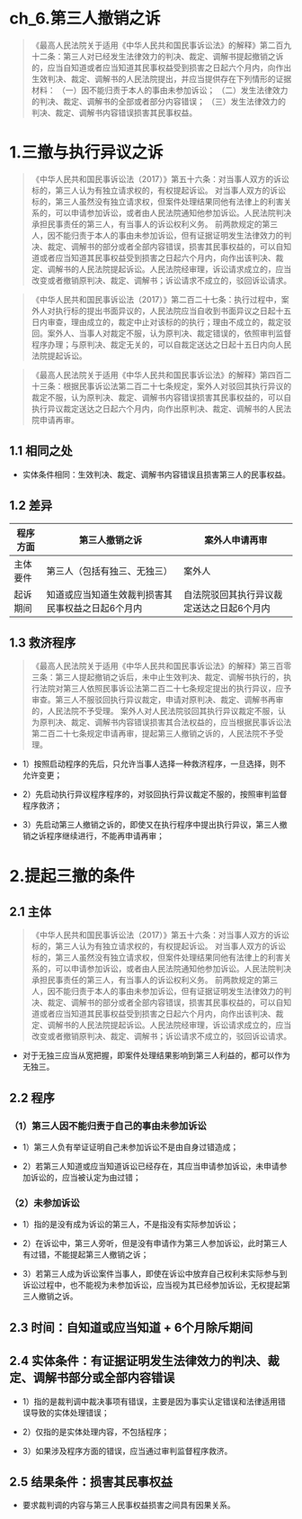 # ch_6.第三人撤销之诉
> 《最高人民法院关于适用《中华人民共和国民事诉讼法》的解释》第二百九十二条：第三人对已经发生法律效力的判决、裁定、调解书提起撤销之诉的，应当自知道或者应当知道其民事权益受到损害之日起六个月内，向作出生效判决、裁定、调解书的人民法院提出，并应当提供存在下列情形的证据材料：
（一）因不能归责于本人的事由未参加诉讼；
（二）发生法律效力的判决、裁定、调解书的全部或者部分内容错误；
（三）发生法律效力的判决、裁定、调解书内容错误损害其民事权益。

# 1.三撤与执行异议之诉
> 《中华人民共和国民事诉讼法（2017）》第五十六条：对当事人双方的诉讼标的，第三人认为有独立请求权的，有权提起诉讼。 
对当事人双方的诉讼标的，第三人虽然没有独立请求权，但案件处理结果同他有法律上的利害关系的，可以申请参加诉讼，或者由人民法院通知他参加诉讼。人民法院判决承担民事责任的第三人，有当事人的诉讼权利义务。
前两款规定的第三人，因不能归责于本人的事由未参加诉讼，但有证据证明发生法律效力的判决、裁定、调解书的部分或者全部内容错误，损害其民事权益的，可以自知道或者应当知道其民事权益受到损害之日起六个月内，向作出该判决、裁定、调解书的人民法院提起诉讼。人民法院经审理，诉讼请求成立的，应当改变或者撤销原判决、裁定、调解书；诉讼请求不成立的，驳回诉讼请求。

> 《中华人民共和国民事诉讼法（2017）》第二百二十七条：执行过程中，案外人对执行标的提出书面异议的，人民法院应当自收到书面异议之日起十五日内审查，理由成立的，裁定中止对该标的的执行；理由不成立的，裁定驳回。案外人、当事人对裁定不服，认为原判决、裁定错误的，依照审判监督程序办理；与原判决、裁定无关的，可以自裁定送达之日起十五日内向人民法院提起诉讼。

> 《最高人民法院关于适用《中华人民共和国民事诉讼法》的解释》第四百二十三条：根据民事诉讼法第二百二十七条规定，案外人对驳回其执行异议的裁定不服，认为原判决、裁定、调解书内容错误损害其民事权益的，可以自执行异议裁定送达之日起六个月内，向作出原判决、裁定、调解书的人民法院申请再审。

## 1.1 相同之处
- 实体条件相同：生效判决、裁定、调解书内容错误且损害第三人的民事权益。 

## 1.2 差异
| 程序方面 |  第三人撤销之诉 | 案外人申请再审  | 
| --- | ------ | ----- | 
| 主体要件 | 第三人（包括有独三、无独三） | 案外人 | 
| 起诉期间  | 知道或应当知道生效裁判损害其民事权益之日起6个月内 | 自法院驳回其执行异议裁定送达之日起6个月内 | 

## 1.3 救济程序
> 《最高人民法院关于适用《中华人民共和国民事诉讼法》的解释》第三百零三条：第三人提起撤销之诉后，未中止生效判决、裁定、调解书执行的，执行法院对第三人依照民事诉讼法第二百二十七条规定提出的执行异议，应予审查。第三人不服驳回执行异议裁定，申请对原判决、裁定、调解书再审的，人民法院不予受理。 
案外人对人民法院驳回其执行异议裁定不服，认为原判决、裁定、调解书内容错误损害其合法权益的，应当根据民事诉讼法第二百二十七条规定申请再审，提起第三人撤销之诉的，人民法院不予受理。

- 1）按照启动程序的先后，只允许当事人选择一种救济程序，一旦选择，则不允许变更；

- 2）先启动执行异议程序程序的，对驳回执行异议裁定不服的，按照审判监督程序救济；

- 3）先启动第三人撤销之诉的，即使又在执行程序中提出执行异议，第三人撤销之诉程序继续进行，不能再申请再审；

# 2.提起三撤的条件
## 2.1 主体
> 《中华人民共和国民事诉讼法（2017）》第五十六条：对当事人双方的诉讼标的，第三人认为有独立请求权的，有权提起诉讼。
对当事人双方的诉讼标的，第三人虽然没有独立请求权，但案件处理结果同他有法律上的利害关系的，可以申请参加诉讼，或者由人民法院通知他参加诉讼。人民法院判决承担民事责任的第三人，有当事人的诉讼权利义务。 
前两款规定的第三人，因不能归责于本人的事由未参加诉讼，但有证据证明发生法律效力的判决、裁定、调解书的部分或者全部内容错误，损害其民事权益的，可以自知道或者应当知道其民事权益受到损害之日起六个月内，向作出该判决、裁定、调解书的人民法院提起诉讼。人民法院经审理，诉讼请求成立的，应当改变或者撤销原判决、裁定、调解书；诉讼请求不成立的，驳回诉讼请求。

- 对于无独三应当从宽把握，即案件处理结果影响到第三人利益的，都可以作为无独三。

## 2.2 程序
### （1）第三人因不能归责于自己的事由未参加诉讼
- 1）第三人负有举证证明自己未参加诉讼不是由自身过错造成；

- 2）若第三人知道或应当知道诉讼已经存在，其应当申请参加诉讼，未申请参加诉讼的，应当被认定为由过错；

### （2）未参加诉讼
- 1）指的是没有成为诉讼的第三人，不是指没有实际参加诉讼；

- 2）在诉讼中，第三人旁听，但是没有申请作为第三人参加诉讼，此时第三人有过错，不能提起第三人撤销之诉；

- 3）若第三人成为诉讼案件当事人，即使在诉讼中放弃自己权利未实际参与到诉讼过程中，也不能视为未参加诉讼，应当视为其已经参加诉讼，无权提起第三人撤销之诉。

## 2.3 时间：自知道或应当知道 + 6个月除斥期间

## 2.4 实体条件：有证据证明发生法律效力的判决、裁定、调解书部分或全部内容错误
- 1）指的是裁判调中裁决事项有错误，主要是因为事实认定错误和法律适用错误导致的实体处理错误；

- 2）仅指的是实体处理内容，不包括程序；

- 3）如果涉及程序方面的错误，应当通过审判监督程序救济。

## 2.5 结果条件：损害其民事权益
- 要求裁判调的内容与第三人民事权益损害之间具有因果关系。











